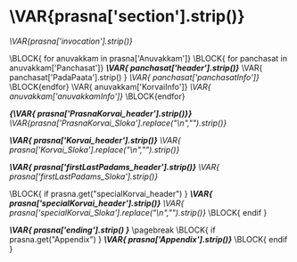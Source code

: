 
# \VAR{prasna['section'].strip()} #

_\VAR{prasna['invocation'].strip()}_


\BLOCK{ for anuvakkam in prasna['Anuvakkam']}
\BLOCK{ for panchasat in anuvakkam['Panchasat']}
***\VAR{ panchasat['header'].strip()}***
\VAR{ panchasat['PadaPaata'].strip() } _\VAR{ panchasat['panchasatInfo']}_ 
\BLOCK{endfor}
\VAR{ anuvakkam['KorvaiInfo']} _\VAR{ anuvakkam['anuvakkamInfo']}_
\BLOCK{endfor}

***{\VAR{ prasna['PrasnaKorvai_header'].strip()}}***
_\VAR{prasna['PrasnaKorvai_Sloka'].replace("\n","").strip()}_

***\VAR{ prasna['Korvai_header'].strip()}***
_\VAR{ prasna['Korvai_Sloka'].replace("\n","").strip()}_

***\VAR{ prasna['firstLastPadams_header'].strip()}***
_\VAR{ prasna['firstLastPadams_Sloka'].strip()}_

\BLOCK{ if prasna.get("specialKorvai_header") }
***\VAR{ prasna['specialKorvai_header'].strip()}***
_\VAR{ prasna['specialKorvai_Sloka'].replace("\n","").strip()}_
\BLOCK{ endif }

***\VAR{ prasna['ending'].strip() }***
\pagebreak
\BLOCK{ if prasna.get("Appendix") }
***\VAR{ prasna['Appendix'].strip()}***
\BLOCK{ endif }

